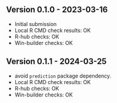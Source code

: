 ## Version 0.1.0 - 2023-03-16
- Initial submission 
- Local R CMD check results: OK
- R-hub checks: OK
- Win-builder checks: OK

## Version 0.1.1 - 2024-03-25
- avoid `prediction` package dependency.
- Local R CMD check results: OK
- R-hub checks: OK
- Win-builder checks: OK
